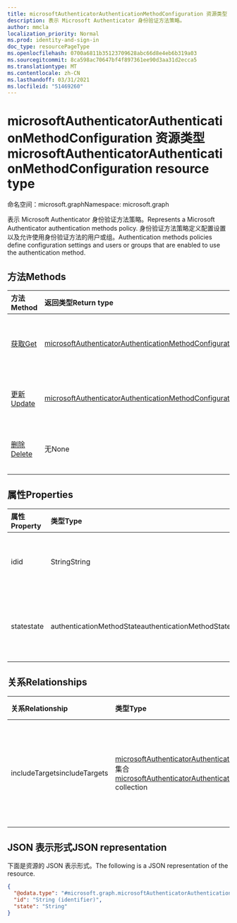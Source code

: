 ```yaml
---
title: microsoftAuthenticatorAuthenticationMethodConfiguration 资源类型
description: 表示 Microsoft Authenticator 身份验证方法策略。
author: mmcla
localization_priority: Normal
ms.prod: identity-and-sign-in
doc_type: resourcePageType
ms.openlocfilehash: 0700a6811b35123709628abc66d8e4eb6b319a03
ms.sourcegitcommit: 8ca598ac70647bf4f897361ee90d3aa31d2ecca5
ms.translationtype: MT
ms.contentlocale: zh-CN
ms.lasthandoff: 03/31/2021
ms.locfileid: "51469260"
---
```

# <a name="microsoftauthenticatorauthenticationmethodconfiguration-resource-type"></a><span data-ttu-id="ffe6b-103">microsoftAuthenticatorAuthenticationMethodConfiguration 资源类型</span><span class="sxs-lookup"><span data-stu-id="ffe6b-103">microsoftAuthenticatorAuthenticationMethodConfiguration resource type</span></span>
<span data-ttu-id="ffe6b-104">命名空间：microsoft.graph</span><span class="sxs-lookup"><span data-stu-id="ffe6b-104">Namespace: microsoft.graph</span></span>

<span data-ttu-id="ffe6b-105">表示 Microsoft Authenticator 身份验证方法策略。</span><span class="sxs-lookup"><span data-stu-id="ffe6b-105">Represents a Microsoft Authenticator authentication methods policy.</span></span> <span data-ttu-id="ffe6b-106">身份验证方法策略定义配置设置以及允许使用身份验证方法的用户或组。</span><span class="sxs-lookup"><span data-stu-id="ffe6b-106">Authentication methods policies define configuration settings and users or groups that are enabled to use the authentication method.</span></span>

## <a name="methods"></a><span data-ttu-id="ffe6b-107">方法</span><span class="sxs-lookup"><span data-stu-id="ffe6b-107">Methods</span></span>
|<span data-ttu-id="ffe6b-108">方法</span><span class="sxs-lookup"><span data-stu-id="ffe6b-108">Method</span></span>|<span data-ttu-id="ffe6b-109">返回类型</span><span class="sxs-lookup"><span data-stu-id="ffe6b-109">Return type</span></span>|<span data-ttu-id="ffe6b-110">说明</span><span class="sxs-lookup"><span data-stu-id="ffe6b-110">Description</span></span>|
|:---|:---|:---|
|[<span data-ttu-id="ffe6b-111">获取</span><span class="sxs-lookup"><span data-stu-id="ffe6b-111">Get</span></span>](../api/microsoftauthenticatorauthenticationmethodconfiguration-get.md)|[<span data-ttu-id="ffe6b-112">microsoftAuthenticatorAuthenticationMethodConfiguration</span><span class="sxs-lookup"><span data-stu-id="ffe6b-112">microsoftAuthenticatorAuthenticationMethodConfiguration</span></span>](../resources/microsoftauthenticatorauthenticationmethodconfiguration.md)|<span data-ttu-id="ffe6b-113">读取 microsoftAuthenticatorAuthenticationMethodConfiguration 对象的属性和关系。</span><span class="sxs-lookup"><span data-stu-id="ffe6b-113">Read the properties and relationships of a microsoftAuthenticatorAuthenticationMethodConfiguration object.</span></span>|
|[<span data-ttu-id="ffe6b-114">更新</span><span class="sxs-lookup"><span data-stu-id="ffe6b-114">Update</span></span>](../api/microsoftauthenticatorauthenticationmethodconfiguration-update.md)|[<span data-ttu-id="ffe6b-115">microsoftAuthenticatorAuthenticationMethodConfiguration</span><span class="sxs-lookup"><span data-stu-id="ffe6b-115">microsoftAuthenticatorAuthenticationMethodConfiguration</span></span>](../resources/microsoftauthenticatorauthenticationmethodconfiguration.md)|<span data-ttu-id="ffe6b-116">更新 microsoftAuthenticatorAuthenticationMethodConfiguration 对象的属性。</span><span class="sxs-lookup"><span data-stu-id="ffe6b-116">Update the properties of a microsoftAuthenticatorAuthenticationMethodConfiguration object.</span></span>|
|[<span data-ttu-id="ffe6b-117">删除</span><span class="sxs-lookup"><span data-stu-id="ffe6b-117">Delete</span></span>](../api/microsoftauthenticatorauthenticationmethodconfiguration-delete.md)|<span data-ttu-id="ffe6b-118">无</span><span class="sxs-lookup"><span data-stu-id="ffe6b-118">None</span></span>|<span data-ttu-id="ffe6b-119">将 microsoftAuthenticatorAuthenticationMethodConfiguration 对象还原到其默认配置。</span><span class="sxs-lookup"><span data-stu-id="ffe6b-119">Reverts the microsoftAuthenticatorAuthenticationMethodConfiguration object to its default configuration.</span></span>|

## <a name="properties"></a><span data-ttu-id="ffe6b-120">属性</span><span class="sxs-lookup"><span data-stu-id="ffe6b-120">Properties</span></span>
|<span data-ttu-id="ffe6b-121">属性</span><span class="sxs-lookup"><span data-stu-id="ffe6b-121">Property</span></span>|<span data-ttu-id="ffe6b-122">类型</span><span class="sxs-lookup"><span data-stu-id="ffe6b-122">Type</span></span>|<span data-ttu-id="ffe6b-123">说明</span><span class="sxs-lookup"><span data-stu-id="ffe6b-123">Description</span></span>|
|:---|:---|:---|
|<span data-ttu-id="ffe6b-124">id</span><span class="sxs-lookup"><span data-stu-id="ffe6b-124">id</span></span>|<span data-ttu-id="ffe6b-125">String</span><span class="sxs-lookup"><span data-stu-id="ffe6b-125">String</span></span>|<span data-ttu-id="ffe6b-126">身份验证方法策略标识符。</span><span class="sxs-lookup"><span data-stu-id="ffe6b-126">The authentication method policy identifier.</span></span>|
|<span data-ttu-id="ffe6b-127">state</span><span class="sxs-lookup"><span data-stu-id="ffe6b-127">state</span></span>|<span data-ttu-id="ffe6b-128">authenticationMethodState</span><span class="sxs-lookup"><span data-stu-id="ffe6b-128">authenticationMethodState</span></span>|<span data-ttu-id="ffe6b-129">可取值为：`enabled`、`disabled`。</span><span class="sxs-lookup"><span data-stu-id="ffe6b-129">Possible values are: `enabled`, `disabled`.</span></span>|

## <a name="relationships"></a><span data-ttu-id="ffe6b-130">关系</span><span class="sxs-lookup"><span data-stu-id="ffe6b-130">Relationships</span></span>
|<span data-ttu-id="ffe6b-131">关系</span><span class="sxs-lookup"><span data-stu-id="ffe6b-131">Relationship</span></span>|<span data-ttu-id="ffe6b-132">类型</span><span class="sxs-lookup"><span data-stu-id="ffe6b-132">Type</span></span>|<span data-ttu-id="ffe6b-133">说明</span><span class="sxs-lookup"><span data-stu-id="ffe6b-133">Description</span></span>|
|:---|:---|:---|
|<span data-ttu-id="ffe6b-134">includeTargets</span><span class="sxs-lookup"><span data-stu-id="ffe6b-134">includeTargets</span></span>|<span data-ttu-id="ffe6b-135">[microsoftAuthenticatorAuthenticationMethodTarget](../resources/microsoftauthenticatorauthenticationmethodtarget.md) 集合</span><span class="sxs-lookup"><span data-stu-id="ffe6b-135">[microsoftAuthenticatorAuthenticationMethodTarget](../resources/microsoftauthenticatorauthenticationmethodtarget.md) collection</span></span>|<span data-ttu-id="ffe6b-136">允许使用身份验证方法的用户或组的集合。</span><span class="sxs-lookup"><span data-stu-id="ffe6b-136">A collection of users or groups who are enabled to use the authentication method.</span></span>|

## <a name="json-representation"></a><span data-ttu-id="ffe6b-137">JSON 表示形式</span><span class="sxs-lookup"><span data-stu-id="ffe6b-137">JSON representation</span></span>
<span data-ttu-id="ffe6b-138">下面是资源的 JSON 表示形式。</span><span class="sxs-lookup"><span data-stu-id="ffe6b-138">The following is a JSON representation of the resource.</span></span>
<!-- {
  "blockType": "resource",
  "keyProperty": "id",
  "@odata.type": "microsoft.graph.microsoftAuthenticatorAuthenticationMethodConfiguration",
  "baseType": "microsoft.graph.authenticationMethodConfiguration",
  "openType": false
}
-->
``` json
{
  "@odata.type": "#microsoft.graph.microsoftAuthenticatorAuthenticationMethodConfiguration",
  "id": "String (identifier)",
  "state": "String"
}
```

